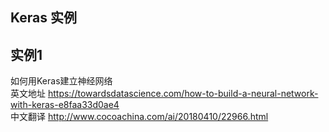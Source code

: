 ## Keras 实例


## 实例1
如何用Keras建立神经网络  
英文地址 https://towardsdatascience.com/how-to-build-a-neural-network-with-keras-e8faa33d0ae4  
中文翻译 http://www.cocoachina.com/ai/20180410/22966.html


